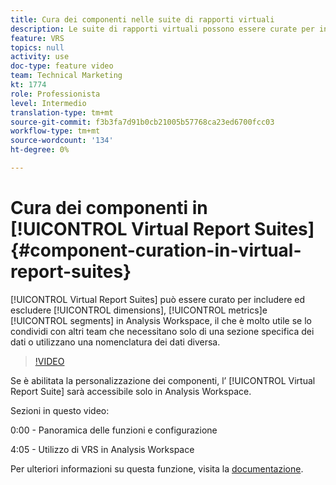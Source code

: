 ```yaml
---
title: Cura dei componenti nelle suite di rapporti virtuali
description: Le suite di rapporti virtuali possono essere curate per includere ed escludere dimensioni, metriche e segmenti in Analysis Workspace, il che è molto utile se le condividi con altri team che necessitano solo di una sezione specifica dei dati o utilizzano una nomenclatura dei dati diversa.
feature: VRS
topics: null
activity: use
doc-type: feature video
team: Technical Marketing
kt: 1774
role: Professionista
level: Intermedio
translation-type: tm+mt
source-git-commit: f3b3fa7d91b0cb21005b57768ca23ed6700fcc03
workflow-type: tm+mt
source-wordcount: '134'
ht-degree: 0%

---
```



# Cura dei componenti in [!UICONTROL Virtual Report Suites] {#component-curation-in-virtual-report-suites}

[!UICONTROL Virtual Report Suites] può essere curato per includere ed escludere  [!UICONTROL dimensions],  [!UICONTROL metrics]e  [!UICONTROL segments] in Analysis Workspace, il che è molto utile se lo condividi con altri team che necessitano solo di una sezione specifica dei dati o utilizzano una nomenclatura dei dati diversa.

>[!VIDEO](https://video.tv.adobe.com/v/23544/?quality=12)

Se è abilitata la personalizzazione dei componenti, l’ [!UICONTROL Virtual Report Suite] sarà accessibile solo in Analysis Workspace.

Sezioni in questo video:

0:00 - Panoramica delle funzioni e configurazione

4:05 - Utilizzo di VRS in Analysis Workspace

Per ulteriori informazioni su questa funzione, visita la [documentazione](https://marketing.adobe.com/resources/help/en_US/reference/vrs-components.html).

